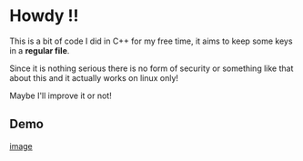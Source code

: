 # Howdy !!
This is a bit of code I did in C++ for my free time, it aims to keep some keys in a **regular file**.

Since it is nothing serious there is no form of security or something like that about this and it actually works on linux only!

Maybe I'll improve it or not!

## Demo

[image](.image/demo.png)